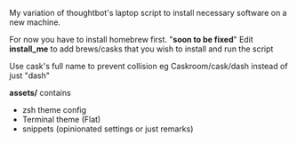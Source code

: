 
My variation of thoughtbot's laptop script to install necessary software on a new machine.


For now you have to install homebrew first. "**soon to be fixed**"
Edit **install_me** to add brews/casks that you wish to install and run the script

Use cask's full name to prevent collision eg
Caskroom/cask/dash instead of just "dash"

**assets/** contains
* zsh theme config
* Terminal theme (Flat)
* snippets (opinionated settings or just remarks)
